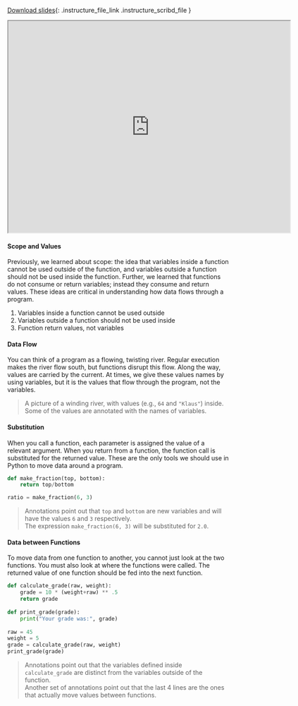 
[Download slides](https://udel.instructure.com/files/78540262/download){: .instructure_file_link .instructure_scribd_file }


<iframe style="width: 640px; height: 480px;" width="300" height="150" allowfullscreen="allowfullscreen" webkitallowfullscreen="webkitallowfullscreen" mozallowfullscreen="mozallowfullscreen"
title="Introduction.pdf"
src="https://www.youtube.com/embed/SZ96CAwNPgg?feature=oembed&amp;rel=0" 
></iframe>




#### Scope and Values

Previously, we learned about scope: the idea that variables inside a function cannot be used outside of the function, and variables outside a function should not be used inside the function.
Further, we learned that functions do not consume or return variables; instead they consume and return values.
These ideas are critical in understanding how data flows through a program.

1. Variables inside a function cannot be used outside
2. Variables outside a function should not be used inside
3. Function return values, not variables

#### Data Flow

You can think of a program as a flowing, twisting river.
Regular execution makes the river flow south, but functions disrupt this flow.
Along the way, values are carried by the current.
At times, we give these values names by using variables, but it is the values that flow through the program, not the variables.

> A picture of a winding river, with values (e.g., `64` and `"Klaus"`) inside. Some of the values are annotated with the names of variables.

#### Substitution

When you call a function, each parameter is assigned the value of a relevant argument. 
When you return from a function, the function call is substituted for the returned value.
These are the only tools we should use in Python to move data around a program.

```python
def make_fraction(top, bottom):
    return top/bottom

ratio = make_fraction(6, 3)
```

> Annotations point out that `top` and `bottom` are new variables and will have the values `6` and `3` respectively.  
> The expression `make_fraction(6, 3)` will be substituted for `2.0`.

#### Data between Functions

To move data from one function to another, you cannot just look at the two functions.
You must also look at where the functions were called.
The returned value of one function should be fed into the next function.

```python
def calculate_grade(raw, weight):
    grade = 10 * (weight+raw) ** .5
    return grade
    
def print_grade(grade):
    print("Your grade was:", grade)
    
raw = 45
weight = 5
grade = calculate_grade(raw, weight)
print_grade(grade)
```

> Annotations point out that the variables defined inside `calculate_grade` are distinct from the variables outside of the function.  
> Another set of annotations point out that the last 4 lines are the ones that actually move values between functions.